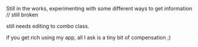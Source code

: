 Still in the works, experimenting with some different ways to get information // still broken

still needs editing to combo class.

if you get rich using my app, all I ask is a tiny bit of compensation ;)